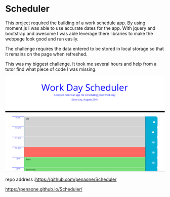 # Scheduler

This project required the building of a work schedule app.
By using moment.js I was able to use accurate dates for the app.
With jquery and bootstrap and awesome I was able leverage there libraries to make the webpage look good and run easily.

The challenge requires the data entered to be stored in local storage so that it remains on the page when refreshed.

This was my biggest challenge. It took me several hours and help from a tutor find what piece of code I was missing.

![](/images/schedulerscreenshot.PNG)

repo address :https://github.com/penaone/Scheduler

https://penaone.github.io/Scheduler/

